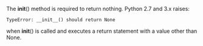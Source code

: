 The __init__() method is required to return nothing. Python 2.7 and 3.x raises:

    TypeError: __init__() should return None

when __init__() is called and executes a return statement with a value other than None.
      